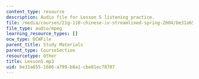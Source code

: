 ```yaml
---
content_type: resource
description: Audio file for Lesson 5 listening practice.
file: /media/courses/21g-110-chinese-iv-streamlined-spring-2004/be31a6551686a799b8a1cbe81ec78707_Lesson5.mp3
file_type: audio/mpeg
learning_resource_types: []
ocw_type: OCWFile
parent_title: Study Materials
parent_type: CourseSection
resourcetype: Other
title: Lesson5.mp3
uid: be31a655-1686-a799-b8a1-cbe81ec78707
---
```

